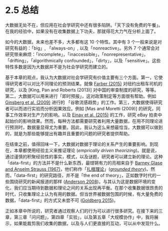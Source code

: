 # 2.5 总结
大数据无处不在，但应用在社会学研究中还有很多陷阱。「天下没有免费的午餐」。在我的经验中，如果没有在收集数据上下功夫，那就得花大力气在分析上面了。

如今的大数据，未来也差不多，大多都有这 10 个特性。其中有 3 个一般来说是对研究有益的：「big」, 「always-on」, 以及「nonreactive」。另外 7 个通常会对研究带来麻烦：「incomplete」，「inaccessible」，「nonrepresentative」，「drifting」，「algorithmically confounded」，「dirty」，以及「sensitive」。这些特性多数是因为大数据并不是为社会学研究而建立的。

基于本章的观点，我认为大数据对社会学研究有价值主要有三个方面。第一，它使得研究者可以对比不同理论的预测结果。就像 [Farber (2015)](https://doi.org/10.1093/qje/qjv026) 对纽约出租车司机的研究，以及 [King, Pan and Roberts (2013)] 对中国的审查制度的研究，等等。第二，大数据可以用来进行「即时预报」，这对政策制定等方面很有帮助。例如 [Ginsberg et al. (2009)](https://doi.org/10.1038/nature07634) 进行的 「谷歌流感趋势」的工作。第三，大数据使得研究者可以而进行实验而分析因果效应。例如 [Mas and Moretti (2009)] 的研究，同事工作效率对生产力的影响。以及 [Einav et al. (2015)](https://doi.org/10.1257/mic.20130046) 的工作，研究 eBay 拍卖中起始价的影响效果。然而，每种方法都需要研究者利用大量数据，在用不同理论进行预测时，数据量显得尤为重要。因此，我认为这么来想最恰当，大数据可以做到的，就是为那些能够提出有趣并且重要的问题的研究者提供帮助。

在结束之前，值得回味一下，大数据对数据于理论的关系产生的重要影响。到现在，本章都使用经验主义来推证理论 (*emprically driven theorizing*)。就是说，通过谨慎的积聚经验性的事实，模式，以及谜题，研究者可以建立新的理论。这种 「data-first」的方法并不是什么新东西，最铿锵有力的亮相来自于 [Barney Glase and Anselm Strauss (1967)](http://www.worldcat.org/title/discovery-of-grounded-theory-strategies-for-qualitative-research/oclc/253912)，他们称作「[扎根理论](https://zh.wikipedia.org/wiki/%E7%B4%AE%E6%A0%B9%E7%90%86%E8%AB%96)」(*[grounded theory](https://en.wikipedia.org/wiki/Grounded_theory)*)。然而，「data-first」的研究路径，并不是「the end of theory」，正如数字时代的一些围绕研究的新闻报道的那样 ([Anderson 2008](http://www.wired.com/2008/06/pb-theory/))。与其认为这是数据环境的变化，我们应当期待到数据和理论之间的关系出现再平衡。在那个收集数据很昂贵的时代，只收集理论上认为有用的数据。但当世界被数据包围的时候，有大量免费的数据，「data-first」的方式又未尝不可 ([Goldberg 2015](https://doi.org/10.1177/2053951715601145))。

正如本章中所说的，研究者通过观察人们的行为可以进行很多研究。在接下来的三章，第三章「问问题」，第四章「实验」，以及第五章「大规模协作」中，我将展示，如果能裁剪我们收集的数据，以及与人们更直接的互动，可以从中发现什么。
